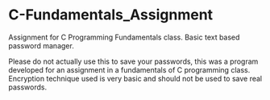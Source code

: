 # C-Fundamentals_Assignment
Assignment for C Programming Fundamentals class. Basic text based password manager.

Please do not actually use this to save your passwords, this was a program developed for an assignment in a fundamentals of C programming class. Encryption technique used is very basic and should not be used to save real passwords.